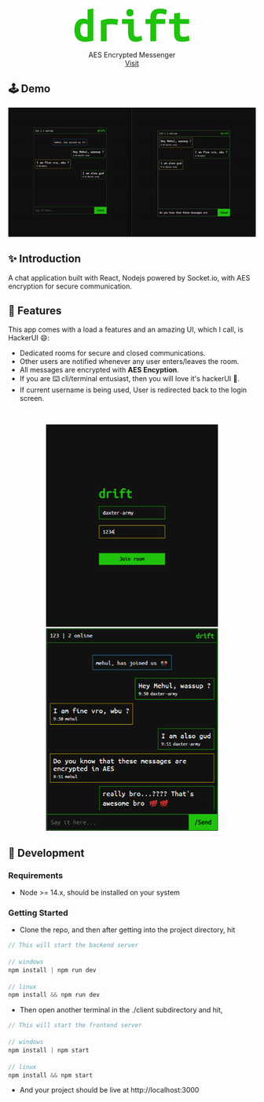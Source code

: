 <p align="center">
  <a href="https://github.com/daxter-army/drift/">
    <img src="./readme/drift_large.svg"/>
  </a>
  <p align="center">
    AES Encrypted Messenger
    <br />
    <a target="_blank" href="https://daxter-drift.herokuapp.com">Visit</a>
  </p>
</p>

## 🕹️ Demo

<p align="center">
<img src="./readme/demo-video.gif" width="600px"/>
</p>

## ✨ Introduction

A chat application built with React, Nodejs powered by Socket.io, with AES encryption for secure communication.

## 💫 Features

This app comes with a load a features and an amazing UI, which I call, is HackerUI 😄:

- Dedicated rooms for secure and closed communications.
- Other users are notified whenever any user enters/leaves the room.
- All messages are encrypted with **AES Encyption**.
- If you are ⌨️ cli/terminal entusiast, then you will love it's hackerUI 💯.
- If current username is being used, User is redirected back to the login screen.

<br/>
<p align="center">
<img src="./readme/two.png" width="350px"/>
<img src="./readme/one.png" width="350px"/>
</p>

## 🔧 Development

### Requirements

- Node >= 14.x, should be installed on your system

### Getting Started

- Clone the repo, and then after getting into the project directory, hit

```js
// This will start the backend server

// windows
npm install | npm run dev

// linux
npm install && npm run dev
```

- Then open another terminal in the ./client subdirectory and hit,

```js
// This will start the frontend server

// windows
npm install | npm start

// linux
npm install && npm start
```

- And your project should be live at http://localhost:3000
